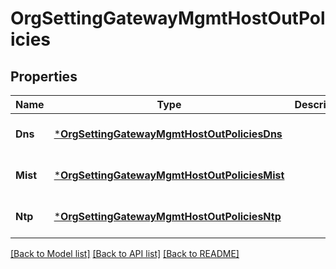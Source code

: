 # OrgSettingGatewayMgmtHostOutPolicies

## Properties
Name | Type | Description | Notes
------------ | ------------- | ------------- | -------------
**Dns** | [***OrgSettingGatewayMgmtHostOutPoliciesDns**](org_setting_gateway_mgmt_host_out_policies_dns.md) |  | [optional] [default to null]
**Mist** | [***OrgSettingGatewayMgmtHostOutPoliciesMist**](org_setting_gateway_mgmt_host_out_policies_mist.md) |  | [optional] [default to null]
**Ntp** | [***OrgSettingGatewayMgmtHostOutPoliciesNtp**](org_setting_gateway_mgmt_host_out_policies_ntp.md) |  | [optional] [default to null]

[[Back to Model list]](../README.md#documentation-for-models) [[Back to API list]](../README.md#documentation-for-api-endpoints) [[Back to README]](../README.md)

